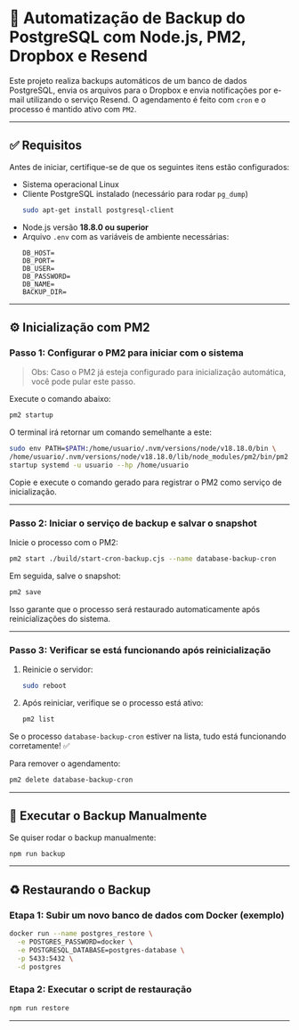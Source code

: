 # 🔄 Automatização de Backup do PostgreSQL com Node.js, PM2, Dropbox e Resend

Este projeto realiza backups automáticos de um banco de dados PostgreSQL, envia os arquivos para o Dropbox e envia notificações por e-mail utilizando o serviço Resend. O agendamento é feito com `cron` e o processo é mantido ativo com `PM2`.

---

## ✅ Requisitos

Antes de iniciar, certifique-se de que os seguintes itens estão configurados:

- Sistema operacional Linux
- Cliente PostgreSQL instalado (necessário para rodar `pg_dump`)
  ```bash
  sudo apt-get install postgresql-client
  ```
- Node.js versão **18.8.0 ou superior**
- Arquivo `.env` com as variáveis de ambiente necessárias:
  ```env
  DB_HOST=
  DB_PORT=
  DB_USER=
  DB_PASSWORD=
  DB_NAME=
  BACKUP_DIR=
  ```

---

## ⚙️ Inicialização com PM2

### Passo 1: Configurar o PM2 para iniciar com o sistema

> Obs: Caso o PM2 já esteja configurado para inicialização automática, você pode pular este passo.

Execute o comando abaixo:

```bash
pm2 startup
```

O terminal irá retornar um comando semelhante a este:

```bash
sudo env PATH=$PATH:/home/usuario/.nvm/versions/node/v18.18.0/bin \
/home/usuario/.nvm/versions/node/v18.18.0/lib/node_modules/pm2/bin/pm2 \
startup systemd -u usuario --hp /home/usuario
```

Copie e execute o comando gerado para registrar o PM2 como serviço de inicialização.

---

### Passo 2: Iniciar o serviço de backup e salvar o snapshot

Inicie o processo com o PM2:

```bash
pm2 start ./build/start-cron-backup.cjs --name database-backup-cron
```

Em seguida, salve o snapshot:

```bash
pm2 save
```

Isso garante que o processo será restaurado automaticamente após reinicializações do sistema.

---

### Passo 3: Verificar se está funcionando após reinicialização

1. Reinicie o servidor:

   ```bash
   sudo reboot
   ```

2. Após reiniciar, verifique se o processo está ativo:

   ```bash
   pm2 list
   ```

Se o processo `database-backup-cron` estiver na lista, tudo está funcionando corretamente! ✅

Para remover o agendamento:

```bash
pm2 delete database-backup-cron
```

---

## 💾 Executar o Backup Manualmente

Se quiser rodar o backup manualmente:

```bash
npm run backup
```

---

## ♻️ Restaurando o Backup

### Etapa 1: Subir um novo banco de dados com Docker (exemplo)

```bash
docker run --name postgres_restore \
  -e POSTGRES_PASSWORD=docker \
  -e POSTGRESQL_DATABASE=postgres-database \
  -p 5433:5432 \
  -d postgres
```

### Etapa 2: Executar o script de restauração

```bash
npm run restore
```

---